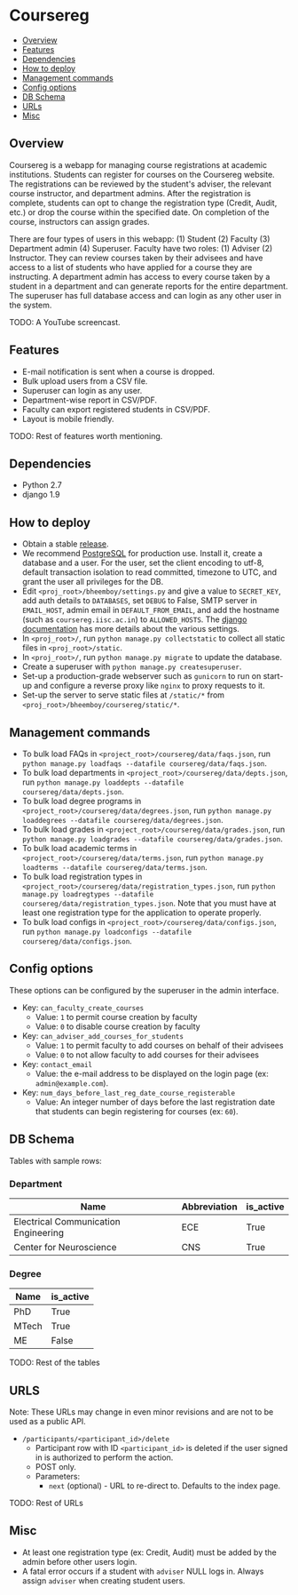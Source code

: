 # Coursereg
- [Overview](#overview)
- [Features](#features)
- [Dependencies](#dependencies)
- [How to deploy](#how-to-deploy)
- [Management commands](#management-commands)
- [Config options](#config-options)
- [DB Schema](#db-schema)
- [URLs](#urls)
- [Misc](#misc)

## Overview
Coursereg is a webapp for managing course registrations at academic institutions. Students can register for courses on the Coursereg website. The registrations can be reviewed by the student's adviser, the relevant course instructor, and department admins. After the registration is complete, students can opt to change the registration type (Credit, Audit, etc.) or drop the course within the specified date. On completion of the course, instructors can assign grades.

There are four types of users in this webapp: (1) Student (2) Faculty (3) Department admin (4) Superuser. Faculty have two roles: (1) Adviser (2) Instructor. They can review courses taken by their advisees and have access to a list of students who have applied for a course they are instructing. A department admin has access to every course taken by a student in a department and can generate reports for the entire department. The superuser has full database access and can login as any other user in the system. 

TODO: A YouTube screencast.

## Features
- E-mail notification is sent when a course is dropped.
- Bulk upload users from a CSV file.
- Superuser can login as any user.
- Department-wise report in CSV/PDF.
- Faculty can export registered students in CSV/PDF.
- Layout is mobile friendly.

TODO: Rest of features worth mentioning.

## Dependencies
- Python 2.7
- django 1.9

## How to deploy
- Obtain a stable [release](https://github.com/s-gv/bheemboy/releases).
- We recommend [PostgreSQL](http://www.postgresql.org/) for production use. Install it, create a database and a user. For the user, set the client encoding to utf-8, default transaction isolation to read committed, timezone to UTC, and grant the user all privileges for the DB.
- Edit `<proj_root>/bheemboy/settings.py` and give a value to `SECRET_KEY`, add auth details to `DATABASES`, set `DEBUG` to False, SMTP server in `EMAIL_HOST`, admin email in `DEFAULT_FROM_EMAIL`, and add the hostname (such as `coursereg.iisc.ac.in`) to `ALLOWED_HOSTS`. The [django documentation](https://docs.djangoproject.com/en/1.9/ref/settings/) has more details about the various settings.
- In `<proj_root>/`, run `python manage.py collectstatic` to collect all static files in `<proj_root>/static`.
- In `<proj_root>/`, run `python manage.py migrate` to update the database.
- Create a superuser with `python manage.py createsuperuser`.
- Set-up a production-grade webserver such as `gunicorn` to run on start-up and configure a reverse proxy like `nginx` to proxy requests to it.
- Set-up the server to serve static files at `/static/*` from `<proj_root>/bheemboy/coursereg/static/*`.

## Management commands
- To bulk load FAQs in `<project_root>/coursereg/data/faqs.json`, run `python manage.py loadfaqs --datafile coursereg/data/faqs.json`.
- To bulk load departments in `<project_root>/coursereg/data/depts.json`, run `python manage.py loaddepts --datafile coursereg/data/depts.json`.
- To bulk load degree programs in `<project_root>/coursereg/data/degrees.json`, run `python manage.py loaddegrees --datafile coursereg/data/degrees.json`.
- To bulk load grades in `<project_root>/coursereg/data/grades.json`, run `python manage.py loadgrades --datafile coursereg/data/grades.json`.
- To bulk load academic terms in `<project_root>/coursereg/data/terms.json`, run `python manage.py loadterms --datafile coursereg/data/terms.json`.
- To bulk load registration types in `<project_root>/coursereg/data/registration_types.json`, run `python manage.py loadregtypes --datafile coursereg/data/registration_types.json`. Note that you must have at least one registration type for the application to operate properly.
- To bulk load configs in `<project_root>/coursereg/data/configs.json`, run `python manage.py loadconfigs --datafile coursereg/data/configs.json`.

## Config options
These options can be configured by the superuser in the admin interface.

- Key: `can_faculty_create_courses`
  - Value: `1` to permit course creation by faculty
  - Value: `0` to disable course creation by faculty
- Key: `can_adviser_add_courses_for_students`
  - Value: `1` to permit faculty to add courses on behalf of their advisees
  - Value: `0` to not allow faculty to add courses for their advisees
- Key: `contact_email`
  - Value: the e-mail address to be displayed on the login page (ex: `admin@example.com`).
- Key: `num_days_before_last_reg_date_course_registerable`
  - Value: An integer number of days before the last registration date that students can begin registering for courses (ex: `60`).

## DB Schema
Tables with sample rows:

### Department
|                Name                  | Abbreviation | is_active |
|--------------------------------------|:-------------|:----------|
| Electrical Communication Engineering |      ECE     |   True    |
| Center for Neuroscience              |      CNS     |   True    |

### Degree
| Name  | is_active |
|-------|:----------|
| PhD   |   True    |
| MTech |   True    |
| ME    |   False   |

TODO: Rest of the tables

## URLS
Note: These URLs may change in even minor revisions and are not to be used as a public API.

- `/participants/<participant_id>/delete`
  - Participant row with ID `<participant_id>` is deleted if the user signed in is authorized to perform the action.
  - POST only. 
  - Parameters: 
    - `next` (optional) - URL to re-direct to. Defaults to the index page.

TODO: Rest of URLs

## Misc
- At least one registration type (ex: Credit, Audit) must be added by the admin before other users login.
- A fatal error occurs if a student with `adviser` NULL logs in. Always assign `adviser` when creating student users.
